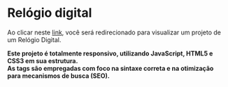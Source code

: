 # Relógio digital
 
Ao clicar neste <a href="https://thiago-tsg.github.io/relogio/html" target="_blank">link</a>, você será redirecionado para visualizar um projeto de um Relógio Digital.<br>

<strong>
Este projeto é totalmente responsivo, utilizando JavaScript, HTML5 e CSS3 em sua estrutura.<br>
As tags são empregadas com foco na sintaxe correta e na otimização para mecanismos de busca (SEO).
</strong>
